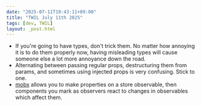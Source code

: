 ```yaml
---
date: "2025-07-11T19:43:11+09:00"
title: "TWIL July 11th 2025"
tags: [dev, TWIL]
layout: _post.html
---
```


- If you're going to have types, don't trick them. No matter how annoying it is to do them properly now, having misleading types will cause someone else a lot more annoyance down the road.
- Alternating between passing regular props, destructuring them from params, and sometimes using injected props is very confusing. Stick to one.
- [mobx](https://mobx.js.org/README.html) allows you to make properties on a store observable, then components you mark as observers react to changes in observables which affect them.
